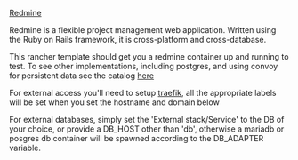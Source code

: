 [Redmine](https://www.redmine.org/)

Redmine is a flexible project management web application. Written using
the Ruby on Rails framework, it is cross-platform and cross-database.

This rancher template should get you a redmine container up and running
to test.  To see other implementations, including postgres, and using convoy for persistent data see
the catalog [here](https://github.com/webhostingcoopteam/whc-catalog)

For external access you'll need to setup [traefik](https://github.com/rancher/community-catalog/tree/master/templates/traefik), all the appropriate
labels will be set when you set the hostname and domain below

For external databases, simply set the 'External stack/Service' to the
DB of your choice, or provide a DB_HOST other than 'db',
otherwise a mariadb or posgres db container will be spawned according
to the DB_ADAPTER variable.
